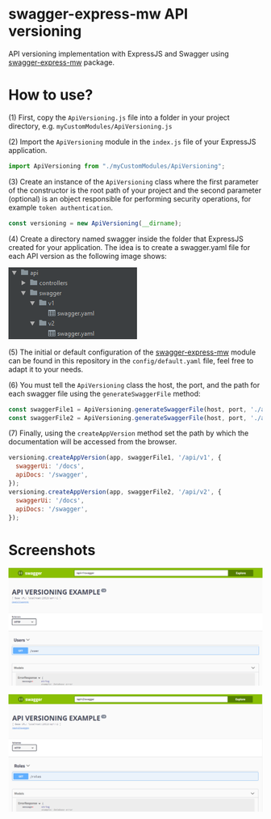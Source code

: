 # swagger-express-mw API versioning
API versioning implementation with ExpressJS and Swagger using [swagger-express-mw](https://www.npmjs.com/package/swagger-express-mw) package.

# How to use?
(1) First, copy the `ApiVersioning.js` file into a folder in your project directory, e.g. `myCustomModules/ApiVersioning.js`

(2) Import the `ApiVersioning` module in the `index.js` file of your ExpressJS application.

```javascript
import ApiVersioning from "./myCustomModules/ApiVersioning";
```

(3) Create an instance of the `ApiVersioning` class where the first parameter of the constructor is the root path of your project and the second parameter (optional) is an object responsible for performing security operations, for example `token authentication`.

```javascript
const versioning = new ApiVersioning(__dirname);
```

(4) Create a directory named swagger inside the folder that ExpressJS created for your application. The idea is to create a swagger.yaml file for each API version as the following image shows:

![directory](img/img-1.PNG)

(5) The initial or default configuration of the [swagger-express-mw](https://www.npmjs.com/package/swagger-express-mw) module can be found in this repository in the `config/default.yaml` file, feel free to adapt it to your needs. 

(6) You must tell the `ApiVersioning` class the host, the port, and the path for each swagger file using the `generateSwaggerFile` method:

```javascript
const swaggerFile1 = ApiVersioning.generateSwaggerFile(host, port, './api/swagger/v1/swagger.yaml');
const swaggerFile2 = ApiVersioning.generateSwaggerFile(host, port, './api/swagger/v2/swagger.yaml');
```

(7) Finally, using the `createAppVersion` method set the path by which the documentation will be accessed from the browser.
```javascript
versioning.createAppVersion(app, swaggerFile1, '/api/v1', {
  swaggerUi: '/docs',
  apiDocs: '/swagger',
});
versioning.createAppVersion(app, swaggerFile2, '/api/v2', {
  swaggerUi: '/docs',
  apiDocs: '/swagger',
});
```

# Screenshots
![api v1 view](img/img-2.PNG)

![api v2 view](img/img-3.PNG)